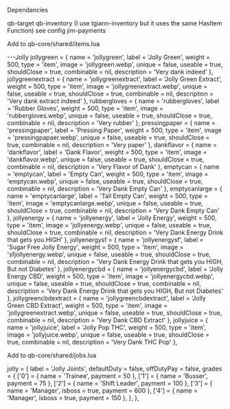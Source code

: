 Dependancies

qb-target
qb-inventory (I use tgiann-inventory but it uses the same HasItem Function) see config
jim-payments



Add to qb-core/shared/items.lua

 ---Jolly
jollygreen = { name = 'jollygreen', label = 'Jolly Green', weight = 500, type = 'item', image = 'jollygreen.webp', unique = false, useable = true, shouldClose = true, combinable = nil, description = 'Very dank indeed' },
jollygreenextract = { name = 'jollygreenextract', label = 'Jolly Green Extract', weight = 500, type = 'item', image = 'jollygreenextract.webp', unique = false, useable = true, shouldClose = true, combinable = nil, description = 'Very dank extract indeed' },
rubbergloves = { name = 'rubbergloves', label = 'Rubber Gloves', weight = 500, type = 'item', image = 'rubbergloves.webp', unique = false, useable = true, shouldClose = true, combinable = nil, description = 'Very rubber' },
pressingpaper = { name = 'pressingpaper', label = 'Pressing Paper', weight = 500, type = 'item', image = 'pressingpapaer.webp', unique = false, useable = true, shouldClose = true, combinable = nil, description = 'Very paper' },
dankflavor = { name = 'dankflavor', label = 'Dank Flavor', weight = 500, type = 'item', image = 'dankflavor.webp', unique = false, useable = true, shouldClose = true, combinable = nil, description = 'Very Flavor of Dank' },
emptycan = { name = 'emptycan', label = 'Empty Can', weight = 500, type = 'item', image = 'emptycan.webp', unique = false, useable = true, shouldClose = true, combinable = nil, description = 'Very Dank Empty Can' },
emptycanlarge = { name = 'emptycanlarge', label = 'Tall Empty Can', weight = 500, type = 'item', image = 'emptycanlarge.webp', unique = false, useable = true, shouldClose = true, combinable = nil, description = 'Very Dank Empty Can' },
jollyenergy = { name = 'jollyenergy', label = 'Jolly Energy', weight = 500, type = 'item', image = 'jollyenergy.webp', unique = false, useable = true, shouldClose = true, combinable = nil, description = 'Very Dank Energy Drink that gets you HIGH' },
jollyenergysf = { name = 'jollyenergysf', label = 'Sugar Free Jolly Energy', weight = 500, type = 'item', image = 'sfjollyenergy.webp', unique = false, useable = true, shouldClose = true, combinable = nil, description = 'Very Dank Energy Drink that gets you HIGH, But not Diabetes' },
jollyenergycbd = { name = 'jollyenergycbd', label = 'Jolly Energy CBD', weight = 500, type = 'item', image = 'jollyenergycbd.webp', unique = false, useable = true, shouldClose = true, combinable = nil, description = 'Very Dank Energy Drink that gets you HIGH, But not Diabetes' },
jollygreencbdextract = { name = 'jollygreencbdextract', label = 'Jolly Green CBD Extract', weight = 500, type = 'item', image = 'jollygreenextract.webp', unique = false, useable = true, shouldClose = true, combinable = nil, description = 'Very Dank CBD Extract' },
jollyjuice = { name = 'jollyjuice', label = 'Jolly Pop THC', weight = 500, type = 'item', image = 'jollyjuice.webp', unique = false, useable = true, shouldClose = true, combinable = nil, description = 'Very Dank THC Pop' },


Add to qb-core/shared/jobs.lua 


jolly = {
        label = 'Jolly Joints',
	defaultDuty = false,
	offDutyPay = false,
	grades = {
		['0'] = { name = 'Trainee', payment = 50 },
		['1'] = { name = 'Busser', payment = 75 },
		['2'] = { name = 'Shift Leader', payment = 100 },
		['3'] = { name = 'Manager', isboss = true, payment = 600 },
		['4'] = { name = 'Manager', isboss = true, payment = 150 },
	},
},
